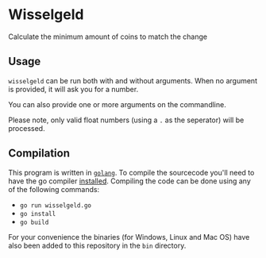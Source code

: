 # Wisselgeld
Calculate the minimum amount of coins to match the change

## Usage
`wisselgeld` can be run both with and without arguments.
When no argument is provided, it will ask you for a number. 

You can also provide one or more arguments on the commandline.  

Please note, only valid float numbers (using a `.` as the seperator) will be processed.

## Compilation
This program is written in [`golang`](https://golang.org/).
To compile the sourcecode you'll need to have the go compiler [installed](https://golang.org/doc/install).
Compiling the code can be done using any of the following commands:

- `go run wisselgeld.go`
- `go install`
- `go build`

For your convenience the binaries (for Windows, Linux and Mac OS) have also been added to this repository in the `bin` directory.
